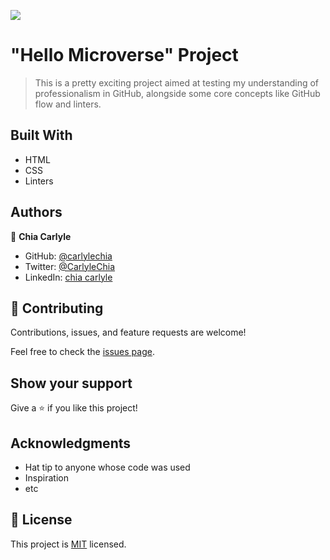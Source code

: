 ![](https://img.shields.io/badge/Microverse-blueviolet)

# "Hello Microverse" Project

> This is a pretty exciting project aimed at testing my understanding of professionalism in GitHub, alongside some core concepts like GitHub flow and linters.


## Built With

- HTML
- CSS
- Linters

## Authors

👤 **Chia Carlyle**

- GitHub: [@carlylechia](https://github.com/carlylechia)
- Twitter: [@CarlyleChia](https://twitter.com/CarlyleChia)
- LinkedIn: [chia carlyle](https://linkedin.com/in/chia-carlyle)

## 🤝 Contributing

Contributions, issues, and feature requests are welcome!

Feel free to check the [issues page](../../issues/).

## Show your support

Give a ⭐️ if you like this project!

## Acknowledgments

- Hat tip to anyone whose code was used
- Inspiration
- etc

## 📝 License

This project is [MIT](./MIT.md) licensed.
